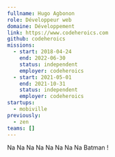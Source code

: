 ```yaml
---
fullname: Hugo Agbonon
role: Développeur web
domaine: Développement
link: https://www.codeheroics.com
github: codeheroics
missions:
  - start: 2018-04-24
    end: 2022-06-30
    status: independent
    employer: codeheroics
  - start: 2021-05-01
    end: 2021-10-31
    status: independent
    employer: codeheroics
startups:
  - mobiville
previously:
  - zen
teams: []
---
```

Na Na Na Na Na Na Na Na Batman !